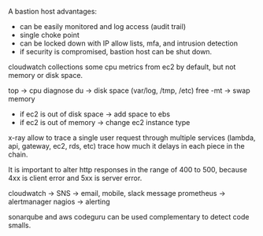 A bastion host advantages:
- can be easily monitored and log access (audit trail)
- single choke point
- can be locked down with IP allow lists, mfa, and intrusion detection
- if security is compromised, bastion host can be shut down. 

cloudwatch collections some cpu metrics from ec2 by default, but not memory or disk space.

top -> cpu diagnose
du -> disk space (var/log, /tmp, /etc)
free -mt -> swap memory

- if ec2 is out of disk space -> add space to ebs
- if ec2 is out of memory -> change ec2 instance type

x-ray allow to trace a single user request through multiple services (lambda, api, gateway, ec2, rds, etc)
trace how much it delays in each piece in the chain.

It is important to alter http responses in the range of 400 to 500, because 4xx is client error and 5xx is server error. 

cloudwatch -> SNS -> email, mobile, slack message
prometheus -> alertmanager
nagios -> alerting

sonarqube and aws codeguru can be used complementary to detect code smalls.